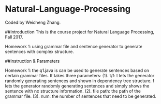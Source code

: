 # Natural-Language-Processing

Coded by Weicheng Zhang.

##Introduction
This is the course project for Natural Language Processing, Fall 2017.

Homework 1: using grammar file and sentence generator to generate sentences with complex structure.

##Instruction & Parameters

Homework 1: the q1.java is can be used to generate sentences based on certain grammar files. 
It takes three parameters: 
(1). t/f: t lets the generator randomly generating sentences and shown in dependency tree structure. f lets the generator randomly generating sentences and simply shows the sentence with no structure information.
(2). file path: the path of the grammar file.
(3). num: the number of sentences that need to be generated.